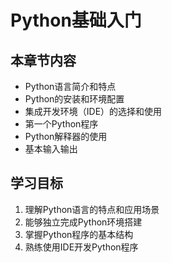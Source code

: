 # Python基础入门

## 本章节内容
- Python语言简介和特点
- Python的安装和环境配置
- 集成开发环境（IDE）的选择和使用
- 第一个Python程序
- Python解释器的使用
- 基本输入输出

## 学习目标
1. 理解Python语言的特点和应用场景
2. 能够独立完成Python环境搭建
3. 掌握Python程序的基本结构
4. 熟练使用IDE开发Python程序